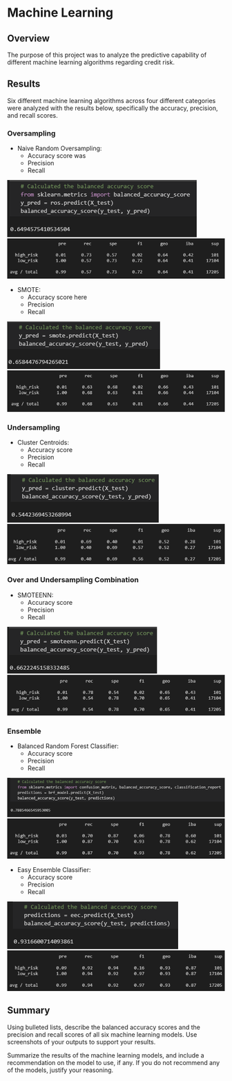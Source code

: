 # Machine Learning

## Overview
The purpose of this project was to analyze the predictive capability of different machine learning algorithms regarding credit risk.

## Results
Six different machine learning algorithms across four different categories were analyzed with the results below, specifically the accuracy, precision, and recall scores.

### Oversampling
- Naive Random Oversampling:
  - Accuracy score was
  - Precision
  - Recall

![Naive Random Accuracy Score](https://raw.githubusercontent.com/jdwrhodes/Credit_Risk_Analysis/main/Module-17-Challenge/resources/naive_random_acc_score.png 'Naive Random Accuracy Score')
![Naive Random Oversampling](https://raw.githubusercontent.com/jdwrhodes/Credit_Risk_Analysis/main/Module-17-Challenge/resources/naive_random_report.png 'Naive Random Oversampling')
- SMOTE: 
  - Accuracy score here 
  - Precision
  - Recall

![SMOTE Accuracy Score](https://raw.githubusercontent.com/jdwrhodes/Credit_Risk_Analysis/main/Module-17-Challenge/resources/smote_acc_score.png 'SMOTE Accuracy Score')
![SMOTE](https://raw.githubusercontent.com/jdwrhodes/Credit_Risk_Analysis/main/Module-17-Challenge/resources/smote_report.png 'SMOTE')

### Undersampling
- Cluster Centroids: 
  - Accuracy score
  - Precision
  - Recall

![Cluster Centroids Accuracy Score](https://raw.githubusercontent.com/jdwrhodes/Credit_Risk_Analysis/main/Module-17-Challenge/resources/cluster_centroid_acc_score.png 'Cluster Accuracy Score')
![Cluster Centroids](https://raw.githubusercontent.com/jdwrhodes/Credit_Risk_Analysis/main/Module-17-Challenge/resources/cluster_centroid_report.png 'Cluster Centroids')

### Over and Undersampling Combination
- SMOTEENN: 
  - Accuracy score
  - Precision
  - Recall

![SMOTEENN Accuracy Score](https://raw.githubusercontent.com/jdwrhodes/Credit_Risk_Analysis/main/Module-17-Challenge/resources/smoteenn_acc_score.png 'SMOTEENN Acurracy Score')
![SMOTEENN](https://raw.githubusercontent.com/jdwrhodes/Credit_Risk_Analysis/main/Module-17-Challenge/resources/smoteenn_report.png 'SMOTEENN')

### Ensemble
- Balanced Random Forest Classifier: 
  - Accuracy score
  - Precision
  - Recall

![Balanced Random Forest Classifier Accuracy Score](https://raw.githubusercontent.com/jdwrhodes/Credit_Risk_Analysis/main/Module-17-Challenge/resources/balanced_rf_acc_score.png 'Balanced Random Forest Classifier Accuracy Score')
![Balanced Random Forest Classifier](https://raw.githubusercontent.com/jdwrhodes/Credit_Risk_Analysis/main/Module-17-Challenge/resources/balanced_rf_report.png 'Balanced Random Forest Classifier')

- Easy Ensemble Classifier: 
  - Accuracy score
  - Precision
  - Recall

![Easy Ensemble Accuracy Score](https://raw.githubusercontent.com/jdwrhodes/Credit_Risk_Analysis/main/Module-17-Challenge/resources/easy_ensemble_acc_score.png 'Easy Ensemble Accuracy Score')
![Easy Ensemble Classifier](https://raw.githubusercontent.com/jdwrhodes/Credit_Risk_Analysis/main/Module-17-Challenge/resources/easy_ensemble_report.png 'Easy Ensemble Classifier')

## Summary


Using bulleted lists, describe the balanced accuracy scores and the precision and recall scores of all six machine learning models. Use screenshots of your outputs to support your results.

Summarize the results of the machine learning models, and include a recommendation on the model to use, if any. If you do not recommend any of the models, justify your reasoning.
